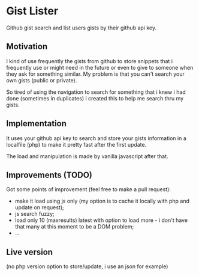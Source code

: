 # Gist Lister
Github gist search and list users gists by their github api key.

## Motivation
I kind of use frequently the gists from github to store snippets that i frequently use or might need in the future or even to give to someone when they ask for something similar. My problem is that you can't search your own gists (public or private).

So tired of using the navigation to search for something that i knew i had done (sometimes in duplicates) i created this to help me search thru my gists.

## Implementation

It uses your github api key to search and store your gists information in a localfile (php) to make it pretty fast after the first update.

The load and manipulation is made by vanilla javascript after that.

## Improvements (TODO)

Got some points of improvement (feel free to make a pull request):
  * make it load using js only (my option is to cache it locally with php and update on request);
  * js search fuzzy;
  * load only 10 (maxresults) latest with option to load more - i don't have that many at this moment to be a DOM problem;
  * ...
  
 
## Live version

(no php version option to store/update, i use an json for example)
